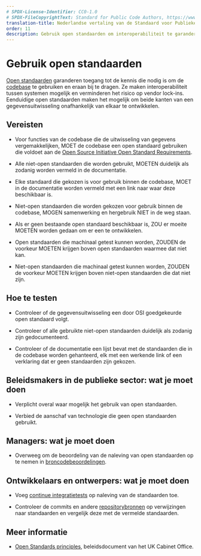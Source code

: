 ```yaml
---
# SPDX-License-Identifier: CC0-1.0
# SPDX-FileCopyrightText: Standard for Public Code Authors, https://www.standardforpubliccode.org/AUTHORS.html
translation-title: Nederlandse vertaling van de Standaard voor Publieke Code
order: 11
description: Gebruik open standaarden om interoperabiliteit te garanderen en vendor lock-ins te verminderen.
---
```


# Gebruik open standaarden

[Open standaarden](../glossary.html#open-standaard) garanderen toegang tot de kennis die nodig is om de [codebase](/nl/glossary.html#codebase) te gebruiken en eraan bij te dragen. Ze maken interoperabiliteit tussen systemen mogelijk en verminderen het risico op vendor lock-ins. Eenduidige open standaarden maken het mogelijk om beide kanten van een gegevensuitwisseling onafhankelijk van elkaar te ontwikkelen.

## Vereisten

- Voor functies van de codebase die de uitwisseling van gegevens vergemakkelijken, MOET de codebase een open standaard gebruiken die voldoet aan de [Open Source Initiative Open Standard Requirements](https://opensource.org/osr).

- Alle niet-open standaarden die worden gebruikt, MOETEN duidelijk als zodanig worden vermeld in de documentatie.

- Elke standaard die gekozen is voor gebruik binnen de codebase, MOET in de documentatie worden vermeld met een link naar waar deze beschikbaar is.

- Niet-open standaarden die worden gekozen voor gebruik binnen de codebase, MOGEN samenwerking en hergebruik NIET in de weg staan.

- Als er geen bestaande open standaard beschikbaar is, ZOU er moeite MOETEN worden gedaan om er een te ontwikkelen.

- Open standaarden die machinaal getest kunnen worden, ZOUDEN de voorkeur MOETEN krijgen boven open standaarden waarmee dat niet kan.

- Niet-open standaarden die machinaal getest kunnen worden, ZOUDEN de voorkeur MOETEN krijgen boven niet-open standaarden die dat niet zijn.

## Hoe te testen

- Controleer of de gegevensuitwisseling een door OSI goedgekeurde open standaard volgt.

- Controleer of alle gebruikte niet-open standaarden duidelijk als zodanig zijn gedocumenteerd.

- Controleer of de documentatie een lijst bevat met de standaarden die in de codebase worden gehanteerd, elk met een werkende link of een verklaring dat er geen standaarden zijn gekozen.

## Beleidsmakers in de publieke sector: wat je moet doen

- Verplicht overal waar mogelijk het gebruik van open standaarden.

- Verbied de aanschaf van technologie die geen open standaarden gebruikt.

## Managers: wat je moet doen

- Overweeg om de beoordeling van de naleving van open standaarden op te nemen in [broncodebeoordelingen](../glossary.html#broncode).

## Ontwikkelaars en ontwerpers: wat je moet doen

- Voeg [continue integratietests](../glossary.html#continue-integratie) op naleving van de standaarden toe.

- Controleer de commits en andere [repositorybronnen](../glossary.html#repository) op verwijzingen naar standaarden en vergelijk deze met de vermelde standaarden.

## Meer informatie

* [Open Standards principles](https://www.gov.uk/government/publications/open-standards-principles/open-standards-principles), beleidsdocument van het UK Cabinet Office.
